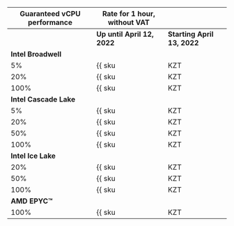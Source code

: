 | Guaranteed vCPU performance | Rate for 1 hour, without VAT | |
| --- | --- | --- |
| | **Up until April 12, 2022** | **Starting April 13, 2022** |
| **Intel Broadwell** |
| 5% | {{ sku|KZT|compute.vm.cpu.c05|string }} | ₸1.55 |
| 20% | {{ sku|KZT|compute.vm.cpu.c20|string }} | ₸4.40 |
| 100% | {{ sku|KZT|compute.vm.cpu.c100|string }} | ₸5.60 |
| **Intel Cascade Lake** |
| 5% | {{ sku|KZT|compute.vm.cpu.c05.v2|string }} | ₸0.80 |
| 20% | {{ sku|KZT|compute.vm.cpu.c20.v2|string }} | ₸2.45 |
| 50% | {{ sku|KZT|compute.vm.cpu.50.v2|string }} | ₸3.60 |
| 100% | {{ sku|KZT|compute.vm.cpu.c100.v2|string }} | ₸5.95 |
| **Intel Ice Lake** |
| 20% | {{ sku|KZT|compute.vm.cpu.c20.v3|string }} | ₸2.20 |
| 50% | {{ sku|KZT|compute.vm.cpu.c50.v3|string }} | ₸3.20 |
| 100% | {{ sku|KZT|compute.vm.cpu.c100.v3|string }} | ₸5.25 |
| **AMD EPYC™** |
| 100% | {{ sku|KZT|compute.vm.cpu.c100.gpu-standard.v3|string }} | ₸4.50 |
